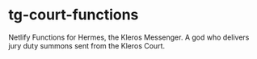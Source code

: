# tg-court-functions

Netlify Functions for Hermes, the Kleros Messenger. A god who delivers jury duty summons sent from the Kleros Court.
